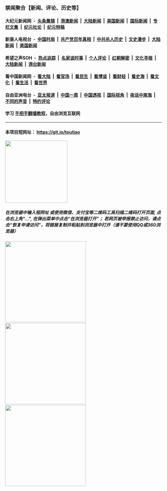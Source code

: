 ### 禁闻聚合【新闻、评论、历史等】

#### 大纪元新闻网 &nbsp;-&nbsp; [头条集锦](indexes/E头条集锦.md?t=02290031) &nbsp;|&nbsp; [港澳新闻](indexes/E港澳新闻.md?t=02290031)  &nbsp;|&nbsp; [大陆新闻](indexes/E大陆新闻.md?t=02290031) &nbsp;|&nbsp; [美国新闻](indexes/E美国新闻.md?t=02290031) &nbsp;|&nbsp; [国际新闻](indexes/E国际新闻.md?t=02290031) &nbsp;|&nbsp; [专栏文集](indexes/E专栏文集.md?t=02290031) &nbsp;|&nbsp; [纪元社论](indexes/E纪元社论.md?t=02290031) &nbsp;|&nbsp; [纪元特稿](indexes/E纪元特稿.md?t=02290031) 

#### 新唐人电视台 &nbsp;-&nbsp; [中国时局](indexes/N中国时局.md?t=02290031) &nbsp;|&nbsp; [共产党百年真相](indexes/N共产党百年真相.md?t=02290031) &nbsp;|&nbsp; [中共杀人历史](indexes/N中共杀人历史.md?t=02290031) &nbsp;|&nbsp; [文史漫步](indexes/N文史漫步.md?t=02290031) &nbsp;|&nbsp; [大陆新闻](indexes/N大陆新闻.md?t=02290031) &nbsp;|&nbsp; [美国新闻](indexes/N美国新闻.md?t=02290031)

#### 希望之声SOH &nbsp;-&nbsp; [热点追踪](indexes/H热点追踪.md?t=02290031) &nbsp;|&nbsp; [名家谈时事](indexes/H名家谈时事.md?t=02290031) &nbsp;|&nbsp; [个人评论](indexes/H个人评论.md?t=02290031)  &nbsp;|&nbsp; [红朝解密](indexes/H红朝解密.md?t=02290031) &nbsp;|&nbsp; [文化寻根](indexes/H文化寻根.md?t=02290031) &nbsp;|&nbsp; [大陆新闻](indexes/H大陆新闻.md?t=02290031) &nbsp;|&nbsp; [港台新闻](indexes/H港台新闻.md?t=02290031)

#### 看中国新闻网 &nbsp;-&nbsp; [看大陆](indexes/S看大陆.md?t=02290031) &nbsp;|&nbsp; [看官场](indexes/S看官场.md?t=02290031) &nbsp;|&nbsp; [看民生](indexes/S看民生.md?t=02290031)  &nbsp;|&nbsp; [看博谈](indexes/S看博谈.md?t=02290031) &nbsp;|&nbsp; [看财经](indexes/S看财经.md?t=02290031) &nbsp;|&nbsp; [看史海](indexes/S看史海.md?t=02290031) &nbsp;|&nbsp; [看文化](indexes/S看文化.md?t=02290031) &nbsp;|&nbsp; [看生活](indexes/S看生活.md?t=02290031) &nbsp;|&nbsp; [看世界](indexes/S看世界.md?t=02290031)

#### 自由亚洲电台 &nbsp;-&nbsp; [亚太报道](indexes/R亚太报道.md?t=02290031) &nbsp;|&nbsp; [中国一周](indexes/R中国一周.md?t=02290031) &nbsp;|&nbsp; [中国透视](indexes/R中国透视.md?t=02290031)  &nbsp;|&nbsp; [国际视角](indexes/R国际视角.md?t=02290031) &nbsp;|&nbsp; [夜话中南海](indexes/R夜话中南海.md?t=02290031) &nbsp;|&nbsp; [不同的声音](indexes/R不同的声音.md?t=02290031) &nbsp;|&nbsp; [特约评论](indexes/R特约评论.md?t=02290031)

#### 学习 [手把手翻墙教程](https://github.com/gfw-breaker/guides/wiki)，自由浏览互联网

----

#### 本项目短网址： https://git.io/toutiao
<img src="https://raw.githubusercontent.com/gfw-breaker/banned-news/master/scripts/img/qr.png" width="200px"/>  

##### 在浏览器中输入短网址 或使用微信、支付宝等二维码工具扫描二维码打开页面, 点击右上角"...", 在弹出菜单中点击“在浏览器打开”； 若网页被举报禁止访问，请点击“恢复申请访问”，将链接复制并粘贴到浏览器中打开（请不要使用QQ或360浏览器）

<img src="https://raw.githubusercontent.com/gfw-breaker/banned-news/master/scripts/img/1.png" width="260px"/> &nbsp; <img src="https://raw.githubusercontent.com/gfw-breaker/banned-news/master/scripts/img/2.png" width="260px"/> &nbsp; <img src="https://raw.githubusercontent.com/gfw-breaker/banned-news/master/scripts/img/3.png" width="260px"/>
